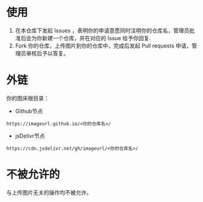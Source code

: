 # 使用

 1. 在本仓库下发起 Issues ，表明你的申请意愿同时注明你的仓库名，管理员批准后会为你新建一个仓库，并在对应的 Issue 给予你回复.
 2. Fork 你的仓库，上传图片到你的仓库中，完成后发起 Pull requests 申请，管理员审核后予以答复。

# 外链

你的图床根目录：

 - Github节点
 
  ```
  https://imageurl.github.io/<你的仓库名>/
  ```
  
 - jsDelivr节点

  ```
  https://cdn.jsdelivr.net/gh/imageurl/<你的仓库名>/
  ```
  
 # 不被允许的
 
 与上传图片无关的操作均不被允许。
